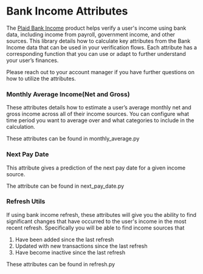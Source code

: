 # Bank Income Attributes

The [Plaid Bank Income](https://plaid.com/products/income/) product helps verify a user's income using bank data, including income from payroll, government income, and other sources. This library details how to calculate key attributes from the Bank Income data that can be used in your verification flows. Each attribute has a corresponding function that you can use or adapt to further understand your user’s finances.

Please reach out to your account manager if you have further questions on how to utilize the attributes.

### Monthly Average Income(Net and Gross)
These attributes details how to estimate a user’s average monthly net and gross income across all of their income sources. You can configure what time period you want to average over and what categories to include in the calculation.

These attributes can be found in monthly_average.py

### Next Pay Date
This attribute gives a prediction of the next pay date for a given income source.

The attribute can be found in next_pay_date.py

### Refresh Utils
If using bank income refresh, these attributes will give you the ability to find significant changes that have occurred to the user's income in the most recent refresh. Specifically you will be able to find income sources that 
1. Have been added since the last refresh
2. Updated with new transactions since the last refresh
3. Have become inactive since the last refresh

These attributes can be found in refresh.py
